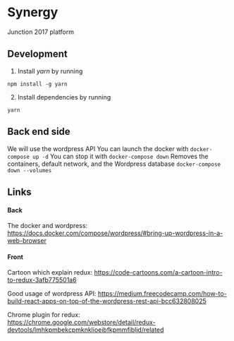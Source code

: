 # Synergy
Junction 2017 platform

## Development

1. Install *yarn* by running
```
npm install -g yarn
```

2. Install dependencies by running
```
yarn
```

## Back end side

We will use the wordpress API
You can launch the docker with `docker-compose up -d`
You can stop it with `docker-compose down`
Removes the containers, default network, and the Wordpress database `docker-compose down --volumes`


## Links

#### Back
The docker and wordpress:
https://docs.docker.com/compose/wordpress/#bring-up-wordpress-in-a-web-browser

#### Front
Cartoon which explain redux:
https://code-cartoons.com/a-cartoon-intro-to-redux-3afb775501a6

Good usage of wordpress API:
https://medium.freecodecamp.com/how-to-build-react-apps-on-top-of-the-wordpress-rest-api-bcc632808025

Chrome plugin for redux:
https://chrome.google.com/webstore/detail/redux-devtools/lmhkpmbekcpmknklioeibfkpmmfibljd/related
